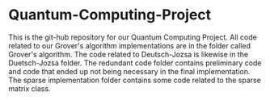 # Quantum-Computing-Project
This is the git-hub repository for our Quantum Computing Project. All code related to our Grover's algorithm implementations are in the folder called Grover's algorithm. The code related to Deutsch-Jozsa is likewise in the Duetsch-Jozsa folder. The redundant code folder contains preliminary code and code that ended up not being necessary in the final implementation. The sparse implementation folder contains some code related to the sparse matrix class. 

